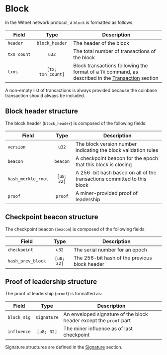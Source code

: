 # Block

In the Witnet network protocol, a `block` is formatted as follows:

| Field       | Type              | Description                                                                                          |
| ----------- | :---------------: | ---------------------------------------------------------------------------------------------------- |
| `header`    | `block_header`    | The header of the block                                                                              |
| `txn_count` | `u32`             | The total number of transactions of the block                                                        |
| `txns`      | `[tx; txn_count]` | Block transactions following the format of a `TX` command, as described in the [Transaction] section |

A non-empty list of transactions is always provided because the coinbase transaction should always be included.

## Block header structure

The block header (`block_header`) is composed of the following fields:

| Field              | Type       | Description                                                             |
| ------------------ | :--------: | ----------------------------------------------------------------------- |
| `version`          | `u32`      | The block version number indicating the block validation rules          |
| `beacon`           | `beacon`   | A checkpoint beacon for the epoch that this block is closing            |
| `hash_merkle_root` | `[u8; 32]` | A 256-bit hash based on all of the transactions committed to this block |
| `proof`            | `proof`    | A miner-provided proof of leadership                                    |

## Checkpoint beacon structure

The checkpoint beacon (`beacon`) is composed of the following fields:

| Field             | Type       | Description                                   |
| ----------------- | :--------: | --------------------------------------------- |
| `checkpoint`      | `u32`      | The serial number for an epoch                |
| `hash_prev_block` | `[u8; 32]` | The 256-bit hash of the previous block header |

## Proof of leadership structure

The proof of leadership (`proof`) is formatted as:

| Field       | Type        | Description                                                        |
| ----------- | :---------: | ------------------------------------------------------------------ |
| `block_sig` | `signature` | An enveloped signature of the block header except the `proof` part |
| `influence` | `[u8; 32]`  | The miner influence as of last checkpoint                          |

Signature structures are defined in the [Signature] section.

[Signature]: /protocol/network/data-structures/signature/
[Transaction]: /protocol/network/data-structures/transaction/